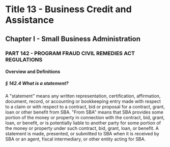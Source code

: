 
# Title 13 - Business Credit and Assistance
## Chapter I - Small Business Administration
### PART 142 - PROGRAM FRAUD CIVIL REMEDIES ACT REGULATIONS
#### Overview and Definitions
##### § 142.4 What is a statement?

A "statement" means any written representation, certification, affirmation, document, record, or accounting or bookkeeping entry made with respect to a claim or with respect to a contract, bid or proposal for a contract, grant, loan or other benefit from SBA. "From SBA" means that SBA provides some portion of the money or property in connection with the contract, bid, grant, loan, or benefit, or is potentially liable to another party for some portion of the money or property under such contract, bid, grant, loan, or benefit. A statement is made, presented, or submitted to SBA when it is received by SBA or an agent, fiscal intermediary, or other entity acting for SBA.
